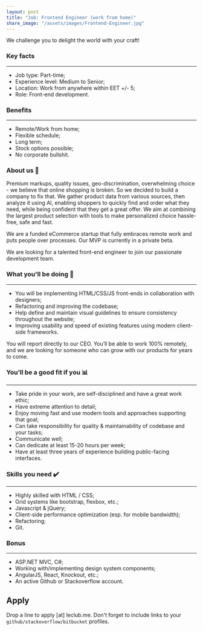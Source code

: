 ```yaml
---
layout: post
title: "Job: Frontend Engineer (work from home)"
share_image: "/assets/images/Frontend-Engineer.jpg"
---
```


We challenge you to delight the world with your craft!
<amp-img width="600" height="500" layout="responsive" src="/assets/images/Frontend-Engineer.jpg"></amp-img>

### Key facts
-----------
* Job type: Part-time;
* Experience level: Medium to Senior;
* Location: Work from anywhere within EET +/- 5;
* Role: Front-end development.

### Benefits
-----------
* Remote/Work from home;
* Flexible schedule;
* Long term;
* Stock options possible;
* No corporate bullshit. 

### About us 📖

Premium markups, quality issues, geo-discrimination, overwhelming choice - we believe that online shopping is broken. 
So we decided to build a company to fix that. We gather product data from various sources, then analyze it using AI,
enabling shoppers to quickly find and order what they need, while being confident that they get a great offer. We aim at combining the largest product selection
with tools to make personalized choice hassle-free, safe and fast.

We are a funded eCommerce startup that fully embraces remote work and puts people over processes. Our MVP is currently in a private beta.

We are looking for a talented front-end engineer to join our passionate development team.

### What you'll be doing 🚀
-----------
* You will be implementing HTML/CSS/JS front-ends in collaboration with designers;
* Refactoring and improving the codebase;
* Help define and maintain visual guidelines to ensure consistency throughout the website;
* Improving usability and speed of existing features using modern client-side frameworks.

You will report directly to our CEO.
You’ll be able to work 100% remotely, 
and we are looking for someone who can grow with our products for years to come.

### You’ll be a good fit if you 📊
-----------
* Take pride in your work, are self-disciplined and have a great work ethic;
* Have extreme attention to detail;
* Enjoy moving fast and use modern tools and approaches supporting that goal;
* Can take responsibility for quality & maintainability of codebase and your tasks;
* Communicate well;
* Can dedicate at least 15-20 hours per week;
* Have at least three years of experience building public-facing interfaces.

### Skills you need ✔️
-----------
* Highly skilled with HTML / CSS;
* Grid systems like bootstrap, flexbox, etc.;
* Javascript & jQuery;
* Client-side performance optimization (esp. for mobile bandwidth);
* Refactoring;
* Git.

### Bonus
-----------
* ASP.NET MVC, C#;
* Working with/implementing design system components;
* AngularJS, React, Knockout, etc.;
* An active Github or Stackoverflow account.

## Apply

Drop a line to apply [at] leclub.me. 
Don't forget to include links to your `github/stackoverflow/bitbucket` profiles.
